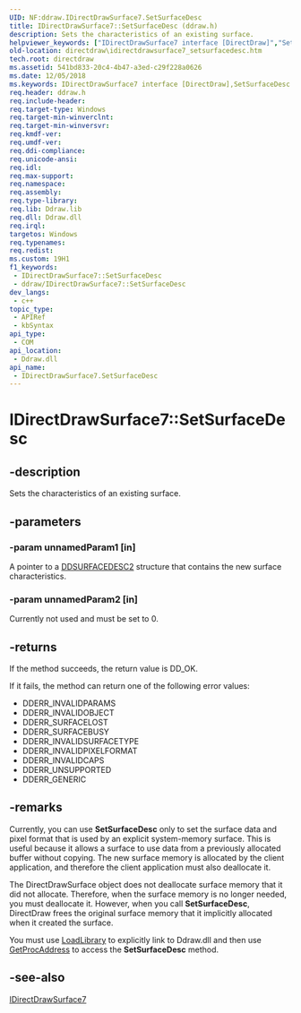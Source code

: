 ```yaml
---
UID: NF:ddraw.IDirectDrawSurface7.SetSurfaceDesc
title: IDirectDrawSurface7::SetSurfaceDesc (ddraw.h)
description: Sets the characteristics of an existing surface.
helpviewer_keywords: ["IDirectDrawSurface7 interface [DirectDraw]","SetSurfaceDesc method","IDirectDrawSurface7.SetSurfaceDesc","IDirectDrawSurface7::SetSurfaceDesc","SetSurfaceDesc","SetSurfaceDesc method [DirectDraw]","SetSurfaceDesc method [DirectDraw]","IDirectDrawSurface7 interface","ddraw/IDirectDrawSurface7::SetSurfaceDesc","directdraw.idirectdrawsurface7_setsurfacedesc"]
old-location: directdraw\idirectdrawsurface7_setsurfacedesc.htm
tech.root: directdraw
ms.assetid: 541bd833-20c4-4b47-a3ed-c29f228a0626
ms.date: 12/05/2018
ms.keywords: IDirectDrawSurface7 interface [DirectDraw],SetSurfaceDesc method, IDirectDrawSurface7.SetSurfaceDesc, IDirectDrawSurface7::SetSurfaceDesc, SetSurfaceDesc, SetSurfaceDesc method [DirectDraw], SetSurfaceDesc method [DirectDraw],IDirectDrawSurface7 interface, ddraw/IDirectDrawSurface7::SetSurfaceDesc, directdraw.idirectdrawsurface7_setsurfacedesc
req.header: ddraw.h
req.include-header: 
req.target-type: Windows
req.target-min-winverclnt: 
req.target-min-winversvr: 
req.kmdf-ver: 
req.umdf-ver: 
req.ddi-compliance: 
req.unicode-ansi: 
req.idl: 
req.max-support: 
req.namespace: 
req.assembly: 
req.type-library: 
req.lib: Ddraw.lib
req.dll: Ddraw.dll
req.irql: 
targetos: Windows
req.typenames: 
req.redist: 
ms.custom: 19H1
f1_keywords:
 - IDirectDrawSurface7::SetSurfaceDesc
 - ddraw/IDirectDrawSurface7::SetSurfaceDesc
dev_langs:
 - c++
topic_type:
 - APIRef
 - kbSyntax
api_type:
 - COM
api_location:
 - Ddraw.dll
api_name:
 - IDirectDrawSurface7.SetSurfaceDesc
---
```


# IDirectDrawSurface7::SetSurfaceDesc


## -description

Sets the characteristics of an existing surface.

## -parameters

### -param unnamedParam1 [in]

A pointer to a <a href="/previous-versions/windows/hardware/drivers/ff550340(v=vs.85)">DDSURFACEDESC2</a> structure that contains the new surface characteristics.

### -param unnamedParam2 [in]

Currently not used and must be set to 0.

## -returns

If the method succeeds, the return value is DD_OK.



If it fails, the method can return one of the following error values:

<ul>
<li>DDERR_INVALIDPARAMS</li>
<li>DDERR_INVALIDOBJECT</li>
<li>DDERR_SURFACELOST</li>
<li>DDERR_SURFACEBUSY</li>
<li>DDERR_INVALIDSURFACETYPE</li>
<li>DDERR_INVALIDPIXELFORMAT</li>
<li>DDERR_INVALIDCAPS</li>
<li>DDERR_UNSUPPORTED</li>
<li>DDERR_GENERIC</li>
</ul>

## -remarks

Currently, you can use <b>SetSurfaceDesc</b> only to set the surface data and pixel format that is used by an explicit system-memory surface. This is useful because it allows a surface to use data from a previously allocated buffer without copying. The new surface memory is allocated by the client application, and therefore the client application must also deallocate it.

The DirectDrawSurface object does not deallocate surface memory that it did not allocate. Therefore, when the surface memory is no longer needed, you must deallocate it. However, when you call <b>SetSurfaceDesc</b>, DirectDraw frees the original surface memory that it implicitly allocated when it created the surface.

You must use <a href="/windows/desktop/api/libloaderapi/nf-libloaderapi-loadlibrarya">LoadLibrary</a> to explicitly link to Ddraw.dll and then use <a href="/windows/desktop/api/libloaderapi/nf-libloaderapi-getprocaddress">GetProcAddress</a> to access the  <b>SetSurfaceDesc</b> method.

## -see-also

<a href="/windows/desktop/api/ddraw/nn-ddraw-idirectdrawsurface7">IDirectDrawSurface7</a>